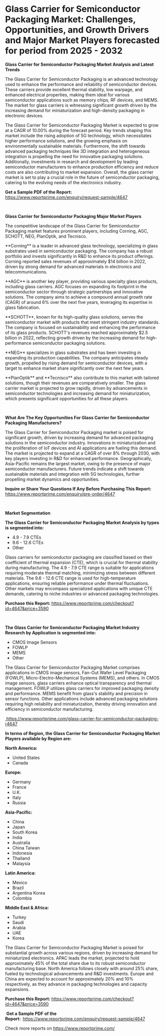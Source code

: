 <p><h1>Glass Carrier for Semiconductor Packaging Market: Challenges, Opportunities, and Growth Drivers and Major Market Players forecasted for period from 2025 - 2032</h1></p><p><strong>Glass Carrier for Semiconductor Packaging Market Analysis and Latest Trends</strong></p>
<p><p>The Glass Carrier for Semiconductor Packaging is an advanced technology used to enhance the performance and reliability of semiconductor devices. These carriers provide excellent thermal stability, low warpage, and enhanced electrical properties, making them ideal for various semiconductor applications such as memory chips, RF devices, and MEMS. The market for glass carriers is witnessing significant growth driven by the increasing demand for miniaturization and high-density packaging in electronic devices.</p><p>The Glass Carrier for Semiconductor Packaging Market is expected to grow at a CAGR of 10.00% during the forecast period. Key trends shaping this market include the rising adoption of 5G technology, which necessitates higher performance solutions, and the growing emphasis on environmentally sustainable materials. Furthermore, the shift towards advanced packaging techniques like 3D integration and heterogeneous integration is propelling the need for innovative packaging solutions. Additionally, investments in research and development by leading semiconductor manufacturers to enhance production efficiency and reduce costs are also contributing to market expansion. Overall, the glass carrier market is set to play a crucial role in the future of semiconductor packaging, catering to the evolving needs of the electronics industry.</p></p>
<p><strong>Get a Sample PDF of the Report:&nbsp;</strong> <a href="https://www.reportprime.com/enquiry/request-sample/4647?utm_campaign=2739&utm_medium=2&utm_source=Github&utm_content=ia&utm_term=19032025&utm_id=glass-carrier-for-semiconductor-packaging">https://www.reportprime.com/enquiry/request-sample/4647</a></p>
<p>&nbsp;</p>
<p><strong>Glass Carrier for Semiconductor Packaging Major Market Players</strong></p>
<p><p>The competitive landscape of the Glass Carrier for Semiconductor Packaging market features prominent players, including Corning, AGC, SCHOTT, NEG, PlanOptik, and Tecnisco. </p><p>**Corning** is a leader in advanced glass technology, specializing in glass substrates used in semiconductor packaging. The company has a robust portfolio and invests significantly in R&D to enhance its product offerings. Corning reported sales revenues of approximately $14 billion in 2022, driven by strong demand for advanced materials in electronics and telecommunications.</p><p>**AGC** is another key player, providing various specialty glass products, including glass carriers. AGC focuses on expanding its footprint in the semiconductor sector through strategic partnerships and innovative solutions. The company aims to achieve a compound annual growth rate (CAGR) of around 6% over the next five years, leveraging its expertise in glass fabrication.</p><p>**SCHOTT**, known for its high-quality glass solutions, serves the semiconductor market with products that meet stringent industry standards. The company is focused on sustainability and enhancing the performance of its glass products. SCHOTT's revenues reached approximately $2.5 billion in 2022, reflecting growth driven by the increasing demand for high-performance semiconductor packaging solutions.</p><p>**NEG** specializes in glass substrates and has been investing in expanding its production capabilities. The company anticipates steady growth, propelled by rising demand for semiconductor devices, with a target to enhance market share significantly over the next few years.</p><p>**PlanOptik** and **Tecnisco** also contribute to this market with tailored solutions, though their revenues are comparatively smaller. The glass carrier market is projected to grow rapidly, driven by advancements in semiconductor technologies and increasing demand for miniaturization, which presents significant opportunities for all these players.</p></p>
<p>&nbsp;</p>
<p><strong>What Are The Key Opportunities For Glass Carrier for Semiconductor Packaging Manufacturers?</strong></p>
<p><p>The Glass Carrier for Semiconductor Packaging market is poised for significant growth, driven by increasing demand for advanced packaging solutions in the semiconductor industry. Innovations in miniaturization and the proliferation of IoT devices and AI applications are fueling this demand. The market is projected to expand at a CAGR of over 8% through 2030, with key players investing in R&D for enhanced performance. Geographically, Asia-Pacific remains the largest market, owing to the presence of major semiconductor manufacturers. Future trends indicate a shift towards sustainable materials and integration with 5G technologies, further propelling market dynamics and opportunities.</p></p>
<p><strong>Inquire or Share Your Questions If Any Before Purchasing This Report:</strong> <a href="https://www.reportprime.com/enquiry/pre-order/4647?utm_campaign=2739&utm_medium=2&utm_source=Github&utm_content=ia&utm_term=19032025&utm_id=glass-carrier-for-semiconductor-packaging">https://www.reportprime.com/enquiry/pre-order/4647</a></p>
<p>&nbsp;</p>
<p><strong>Market Segmentation</strong></p>
<p><strong>The Glass Carrier for Semiconductor Packaging Market Analysis by types is segmented into:</strong></p>
<p><ul><li>4.9 - 7.9 CTEs</li><li>9.6 - 12.6 CTEs</li><li>Other</li></ul></p>
<p><p>Glass carriers for semiconductor packaging are classified based on their coefficient of thermal expansion (CTE), which is crucial for thermal stability during manufacturing. The 4.9 - 7.9 CTE range is suitable for applications requiring moderate thermal matching, minimizing stress between different materials. The 9.6 - 12.6 CTE range is used for high-temperature applications, ensuring reliable performance under thermal fluctuations. Other markets may encompass specialized applications with unique CTE demands, catering to niche industries or advanced packaging technologies.</p></p>
<p><strong>Purchase this Report:&nbsp;</strong><a href="https://www.reportprime.com/checkout?id=4647&price=3590&utm_campaign=2739&utm_medium=2&utm_source=Github&utm_content=ia&utm_term=19032025&utm_id=glass-carrier-for-semiconductor-packaging">https://www.reportprime.com/checkout?id=4647&price=3590</a></p>
<p>&nbsp;</p>
<p><strong>The Glass Carrier for Semiconductor Packaging Market Industry Research by Application is segmented into:</strong></p>
<p><ul><li>CMOS Image Sensors</li><li>FOWLP</li><li>MEMS</li><li>Other</li></ul></p>
<p><p>The Glass Carrier for Semiconductor Packaging Market comprises applications in CMOS image sensors, Fan-Out Wafer Level Packaging (FOWLP), Micro-Electro-Mechanical Systems (MEMS), and others. In CMOS image sensors, glass carriers enhance optical transparency and thermal management. FOWLP utilizes glass carriers for improved packaging density and performance. MEMS benefit from glass's stability and precision in sensor functions. Other applications include advanced packaging solutions requiring high reliability and miniaturization, thereby driving innovation and efficiency in semiconductor manufacturing.</p></p>
<p><a href="https://www.reportprime.com/glass-carrier-for-semiconductor-packaging-r4647?utm_campaign=2739&utm_medium=2&utm_source=Github&utm_content=ia&utm_term=19032025&utm_id=glass-carrier-for-semiconductor-packaging">&nbsp;https://www.reportprime.com/glass-carrier-for-semiconductor-packaging-r4647</a></p>
<p><strong>In terms of Region, the Glass Carrier for Semiconductor Packaging Market Players available by Region are:</strong></p>
<p>
    <p> <strong> North America: </strong>
        <ul>
            <li>United States</li>
            <li>Canada</li>
        </ul>
        </p> 
    <p> <strong> Europe: </strong>
        <ul>
            <li>Germany</li>
            <li>France</li>
            <li>U.K.</li>
            <li>Italy</li>
            <li>Russia</li>
        </ul>
        </p> 
    <p> <strong> Asia-Pacific: </strong>
        <ul>
            <li>China</li>
            <li>Japan</li>
            <li>South Korea</li>
            <li>India</li>
            <li>Australia</li>
            <li>China Taiwan</li>
            <li>Indonesia</li>
            <li>Thailand</li>
            <li>Malaysia</li>
        </ul>
        </p> 
    <p> <strong> Latin America: </strong>
        <ul>
            <li>Mexico</li>
            <li>Brazil</li>
            <li>Argentina Korea</li>
            <li>Colombia</li>
        </ul>
        </p> 
    <p> <strong> Middle East & Africa: </strong>
        <ul>
            <li>Turkey</li>
            <li>Saudi</li>
            <li>Arabia</li>
            <li>UAE</li>
            <li>Korea</li>
        </ul>
    </p>
    </p>
<p><p>The Glass Carrier for Semiconductor Packaging Market is poised for substantial growth across various regions, driven by increasing demand for miniaturized electronics. APAC leads the market, projected to hold approximately 45% of the total share due to its robust semiconductor manufacturing base. North America follows closely with around 25% share, fueled by technological advancements and R&D investments. Europe and China are expected to account for approximately 20% and 10% respectively, as they advance in packaging technologies and capacity expansions.</p></p>
<p><strong>Purchase this Report: </strong><a href="https://www.reportprime.com/checkout?id=4647&price=3590&utm_campaign=2739&utm_medium=2&utm_source=Github&utm_content=ia&utm_term=19032025&utm_id=glass-carrier-for-semiconductor-packaging">https://www.reportprime.com/checkout?id=4647&price=3590</a></p>
<p>&nbsp;<strong>Get a Sample PDF of the Report:&nbsp;&nbsp;</strong><a href="https://www.reportprime.com/enquiry/request-sample/4647?utm_campaign=2739&utm_medium=2&utm_source=Github&utm_content=ia&utm_term=19032025&utm_id=glass-carrier-for-semiconductor-packaging">https://www.reportprime.com/enquiry/request-sample/4647</a></p>
<p><strong></strong></p>
<p>Check more reports on <a href="https://www.reportprime.com/?utm_campaign=2739&utm_medium=2&utm_source=Github&utm_content=ia&utm_term=19032025&utm_id=glass-carrier-for-semiconductor-packaging">https://www.reportprime.com/</a></p>